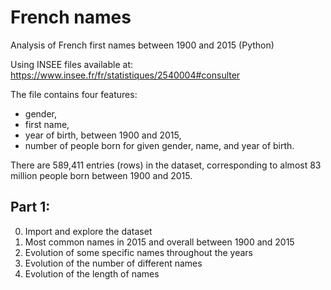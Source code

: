 # French names
Analysis of French first names between 1900 and 2015 (Python)

Using INSEE files available at: https://www.insee.fr/fr/statistiques/2540004#consulter

The file contains four features:
- gender,
- first name,
- year of birth, between 1900 and 2015,
- number of people born for given gender, name, and year of birth. 

There are 589,411 entries (rows) in the dataset, corresponding to almost 83 million people born between 1900 and 2015.

## Part 1:

0. Import and explore the dataset
1. Most common names in 2015 and overall between 1900 and 2015
2. Evolution of some specific names throughout the years
3. Evolution of the number of different names
4. Evolution of the length of names
